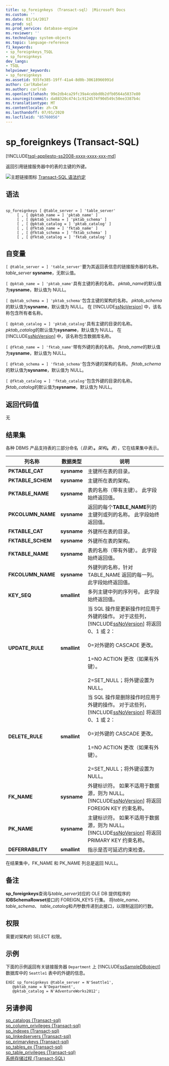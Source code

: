 ```yaml
---
title: sp_foreignkeys （Transact-sql） |Microsoft Docs
ms.custom: ''
ms.date: 03/14/2017
ms.prod: sql
ms.prod_service: database-engine
ms.reviewer: ''
ms.technology: system-objects
ms.topic: language-reference
f1_keywords:
- sp_foreignkeys_TSQL
- sp_foreignkeys
dev_langs:
- TSQL
helpviewer_keywords:
- sp_foreignkeys
ms.assetid: 935fe385-19ff-41a4-8d0b-30618966991d
author: CarlRabeler
ms.author: carlrab
ms.openlocfilehash: 99e2db4ca29fc39a4cebbd0b2dfb0564a5837e80
ms.sourcegitcommit: da88320c474c1c9124574f90d549c50ee3387b4c
ms.translationtype: MT
ms.contentlocale: zh-CN
ms.lasthandoff: 07/01/2020
ms.locfileid: "85760056"
---
```

# <a name="sp_foreignkeys-transact-sql"></a>sp_foreignkeys (Transact-SQL)
[!INCLUDE[tsql-appliesto-ss2008-xxxx-xxxx-xxx-md](../../includes/applies-to-version/sqlserver.md)]

  返回引用链接服务器中的表的主键的外键。  
  
 ![主题链接图标](../../database-engine/configure-windows/media/topic-link.gif "“主题链接”图标") [Transact-SQL 语法约定](../../t-sql/language-elements/transact-sql-syntax-conventions-transact-sql.md)  
  
## <a name="syntax"></a>语法  
  
```  
  
sp_foreignkeys [ @table_server = ] 'table_server'   
     [ , [ @pktab_name = ] 'pktab_name' ]   
     [ , [ @pktab_schema = ] 'pktab_schema' ]   
     [ , [ @pktab_catalog = ] 'pktab_catalog' ]   
     [ , [ @fktab_name = ] 'fktab_name' ]   
     [ , [ @fktab_schema = ] 'fktab_schema' ]   
     [ , [ @fktab_catalog = ] 'fktab_catalog' ]  
```  
  
## <a name="arguments"></a>自变量  
`[ @table_server = ] 'table_server'`要为其返回表信息的链接服务器的名称。 *table_server* **sysname**，无默认值。  
  
`[ @pktab_name = ] 'pktab_name'`具有主键的表的名称。 *pktab_name*的默认值为**sysname**，默认值为 NULL。  
  
`[ @pktab_schema = ] 'pktab_schema'`包含主键的架构的名称。 *pktab_schema*的默认值为**sysname**，默认值为 NULL。 在 [!INCLUDE[ssNoVersion](../../includes/ssnoversion-md.md)] 中，该名称包含所有者名称。  
  
`[ @pktab_catalog = ] 'pktab_catalog'`具有主键的目录的名称。 *pktab_catalog*的默认值为**sysname**，默认值为 NULL。 在 [!INCLUDE[ssNoVersion](../../includes/ssnoversion-md.md)] 中，该名称包含数据库名称。  
  
`[ @fktab_name = ] 'fktab_name'`带有外键的表的名称。 *fktab_name*的默认值为**sysname**，默认值为 NULL。  
  
`[ @fktab_schema = ] 'fktab_schema'`包含外键的架构的名称。 *fktab_schema*的默认值为**sysname**，默认值为 NULL。  
  
`[ @fktab_catalog = ] 'fktab_catalog'`包含外键的目录的名称。 *fktab_catalog*的默认值为**sysname**，默认值为 NULL。  
  
## <a name="return-code-values"></a>返回代码值  
 无  
  
## <a name="result-sets"></a>结果集  
 各种 DBMS 产品支持表的三部分命名（_目录_）**。**_架构_**。**_表_），它在结果集中表示。  
  
|列名称|数据类型|说明|  
|-----------------|---------------|-----------------|  
|**PKTABLE_CAT**|**sysname**|主键所在表的目录。|  
|**PKTABLE_SCHEM**|**sysname**|主键所在表的架构。|  
|**PKTABLE_NAME**|**sysname**|表的名称（带有主键）。 此字段始终返回值。|  
|**PKCOLUMN_NAME**|**sysname**|返回的每个**TABLE_NAME**列的主键列或列的名称。 此字段始终返回值。|  
|**FKTABLE_CAT**|**sysname**|外键所在表的目录。|  
|**FKTABLE_SCHEM**|**sysname**|外键所在表的架构。|  
|**FKTABLE_NAME**|**sysname**|表的名称（带有外键）。 此字段始终返回值。|  
|**FKCOLUMN_NAME**|**sysname**|外键列的名称，针对 TABLE_NAME 返回的每一列。 此字段始终返回值。|  
|**KEY_SEQ**|**smallint**|多列主键中列的序列号。 此字段始终返回值。|  
|**UPDATE_RULE**|**smallint**|当 SQL 操作是更新操作时应用于外键的操作。 对于这些列，[!INCLUDE[ssNoVersion](../../includes/ssnoversion-md.md)] 将返回 0、1 或 2：<br /><br /> 0=对外键的 CASCADE 更改。<br /><br /> 1=NO ACTION 更改（如果有外键）。<br /><br /> 2=SET_NULL；将外键设置为 NULL。|  
|**DELETE_RULE**|**smallint**|当 SQL 操作是删除操作时应用于外键的操作。 对于这些列，[!INCLUDE[ssNoVersion](../../includes/ssnoversion-md.md)] 将返回 0、1 或 2：<br /><br /> 0=对外键的 CASCADE 更改。<br /><br /> 1=NO ACTION 更改（如果有外键）。<br /><br /> 2=SET_NULL；将外键设置为 NULL。|  
|**FK_NAME**|**sysname**|外键标识符。 如果不适用于数据源，则为 NULL。 [!INCLUDE[ssNoVersion](../../includes/ssnoversion-md.md)] 将返回 FOREIGN KEY 约束名称。|  
|**PK_NAME**|**sysname**|主键标识符。 如果不适用于数据源，则为 NULL。 [!INCLUDE[ssNoVersion](../../includes/ssnoversion-md.md)] 将返回 PRIMARY KEY 约束名称。|  
|**DEFERRABILITY**|**smallint**|指示是否可延迟约束检查。|  
  
 在结果集中，FK_NAME 和 PK_NAME 列总是返回 NULL。  
  
## <a name="remarks"></a>备注  
 **sp_foreignkeys**查询与*table_server*对应的 OLE DB 提供程序的**IDBSchemaRowset**接口的 FOREIGN_KEYS 行集。 将*table_name*、 *table_schema*、 *table_catalog*和*列*参数传递到此接口，以限制返回的行数。  
  
## <a name="permissions"></a>权限  
 需要对架构的 SELECT 权限。  
  
## <a name="examples"></a>示例  
 下面的示例返回有关链接服务器 `Department` 上 [!INCLUDE[ssSampleDBobject](../../includes/sssampledbobject-md.md)] 数据库中的 `Seattle1` 表中的外键的信息。  
  
```  
EXEC sp_foreignkeys @table_server = N'Seattle1',   
   @pktab_name = N'Department',   
   @pktab_catalog = N'AdventureWorks2012';  
```  
  
## <a name="see-also"></a>另请参阅  
 [sp_catalogs &#40;Transact-sql&#41;](../../relational-databases/system-stored-procedures/sp-catalogs-transact-sql.md)   
 [sp_column_privileges &#40;Transact-sql&#41;](../../relational-databases/system-stored-procedures/sp-column-privileges-transact-sql.md)   
 [sp_indexes &#40;Transact-sql&#41;](../../relational-databases/system-stored-procedures/sp-indexes-transact-sql.md)   
 [sp_linkedservers &#40;Transact-sql&#41;](../../relational-databases/system-stored-procedures/sp-linkedservers-transact-sql.md)   
 [sp_primarykeys &#40;Transact-sql&#41;](../../relational-databases/system-stored-procedures/sp-primarykeys-transact-sql.md)   
 [sp_tables_ex &#40;Transact-sql&#41;](../../relational-databases/system-stored-procedures/sp-tables-ex-transact-sql.md)   
 [sp_table_privileges &#40;Transact-sql&#41;](../../relational-databases/system-stored-procedures/sp-table-privileges-transact-sql.md)   
 [系统存储过程 (Transact-SQL)](../../relational-databases/system-stored-procedures/system-stored-procedures-transact-sql.md)  
  
  
